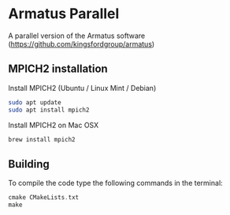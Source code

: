 # Armatus Parallel
A parallel version of the Armatus software (https://github.com/kingsfordgroup/armatus)

## MPICH2 installation
Install MPICH2 (Ubuntu / Linux Mint / Debian)
```bash
sudo apt update
sudo apt install mpich2
```
Install MPICH2 on Mac OSX
```bash
brew install mpich2
```
## Building
To compile the code type the following commands in the terminal:
```C
cmake CMakeLists.txt
make
```
